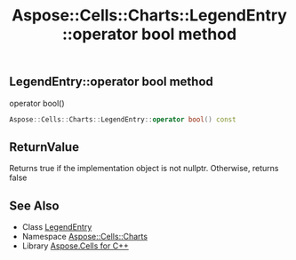 ﻿---
title: Aspose::Cells::Charts::LegendEntry::operator bool method
linktitle: operator bool
second_title: Aspose.Cells for C++ API Reference
description: 'Aspose::Cells::Charts::LegendEntry::operator bool method. operator bool() in C++.'
type: docs
weight: 400
url: /cpp/aspose.cells.charts/legendentry/operator_bool/
---
## LegendEntry::operator bool method


operator bool()

```cpp
Aspose::Cells::Charts::LegendEntry::operator bool() const
```


## ReturnValue

Returns true if the implementation object is not nullptr. Otherwise, returns false

## See Also

* Class [LegendEntry](../)
* Namespace [Aspose::Cells::Charts](../../)
* Library [Aspose.Cells for C++](../../../)
